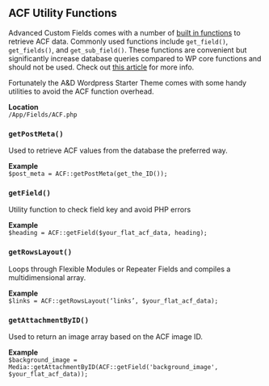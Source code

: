 ## ACF Utility Functions
Advanced Custom Fields comes with a number of [built in functions](https://www.advancedcustomfields.com/resources/)
to retrieve ACF data. Commonly used functions include `get_field()`, `get_fields()`, and `get_sub_field()`. These
functions are convenient but significantly increase database queries compared to WP core functions and should not
be used. Check out [this article](https://www.billerickson.net/advanced-custom-fields-frontend-dependency/) for
more info.

Fortunately the A&D Wordpress Starter Theme comes with some handy utilities to avoid the ACF function overhead.

**Location**<br/>
`/App/Fields/ACF.php`


### `getPostMeta()`
Used to retrieve ACF values from the database the preferred way.

**Example**<br/>
`$post_meta = ACF::getPostMeta(get_the_ID());`


### `getField()`
Utility function to check field key and avoid PHP errors

**Example**<br/>
`$heading = ACF::getField($your_flat_acf_data, heading);`


### `getRowsLayout()`
Loops through Flexible Modules or Repeater Fields and compiles a multidimensional array.

**Example**<br/>
`$links = ACF::getRowsLayout(‘links’, $your_flat_acf_data);`


### `getAttachmentByID()`
Used to return an image array based on the ACF image ID.

**Example**<br/>
`$background_image = Media::getAttachmentByID(ACF::getField('background_image', $your_flat_acf_data));`
